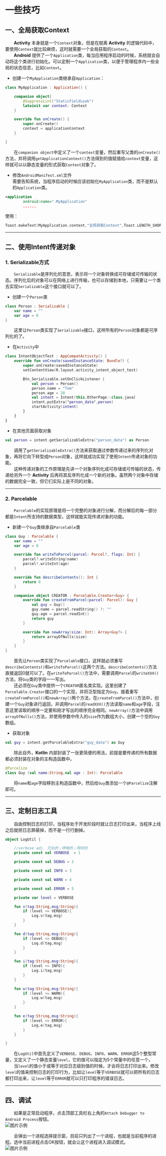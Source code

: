 # 一些技巧
## 一、全局获取Context
&emsp;&emsp;**Activity** 本身就是一个```Context```对象，但是在脱离 **Activity** 的逻辑代码中，要使用```Context```就比较麻烦，这时就需要一个全局获取的```Context```。  
&emsp;&emsp;**Android** 提供了一个```Application```类，每当应用程序启动的时候，系统就会自动将这个类进行初始化。可以定制一个```Application```类，以便于管理程序内一些全局的状态信息，比如```Context```。  
* 创建一个```MyApplication```类继承自```Application```：  
```kotlin
class MyApplication : Application() {

    companion object{
        @SuppressLint("StaticFieldLeak")
        lateinit var context: Context
    }

    override fun onCreate() {
        super.onCreate()
        context = applicationContext
    }

}
```
&emsp;&emsp;在```companion object```中定义了一个```context```变量，然后重写父类的```onCreate()```方法，并将调用```getApplicationContext()```方法得到的值赋值给```context```变量，这样就可以以静态变量的形式获取```Context```对象了。  

* 修改```AndroidManifest.xml```文件  
需要告知系统，当程序启动的时候应该初始化```MyApplication```类，而不是默认的```Application```类。  
```xml
<application
        android:name=".MyApplication"
        ......
```

使用：  
```kotlin
Toast.makeText(MyApplication.context,"全局获取Context",Toast.LENGTH_SHORT).show()
```

***

## 二、使用Intent传递对象
### 1. Serializable方式
&emsp;&emsp;```Serializable```是序列化的意思，表示将一个对象转换成可存储或可传输的状态。序列化后的对象可以在网络上进行传输，也可以存储到本地，只需要让一个类去实现```Serializable```这个接口就可以了。

* 创建一个```Person```类  
```kotlin
class Person : Serializable {
    var name = ""
    var age = 0
}
```
&emsp;&emsp;这里让```Person```类实现了```Serializable```接口，这样所有的```Person```对象都是可序列化的了。  

* 在```Activity```中  
```kotlin
class IntentObjectTest : AppCompatActivity() {
    override fun onCreate(savedInstanceState: Bundle?) {
        super.onCreate(savedInstanceState)
        setContentView(R.layout.activity_intent_object_test)

        Btn_Serializable.setOnClickListener {
            val person = Person()
            person.name = "Tom"
            person.age = 20
            val intent = Intent(this,OtherPage::class.java)
            intent.putExtra("person_data",person)
            startActivity(intent)
        }
    }
}
```

* 在其他页面获取对象  
```kotlin
val person = intent.getSerializableExtra("person_data") as Person
```
&emsp;&emsp;调用了```getSerializableExtra()```方法来获取通过参数传递过来的序列化对象，再将它向下转型成```Person```对象，这样就成功实现了使用```Intent```传递对象的功能。  
&emsp;&emsp;这种传递对象的工作原理是先讲一个对象序列化成可存储或可传输的状态，传递给另外一个 **Activity** 后再将其反序列化成一个新的对象。虽然两个对象中存储的数据完全一致，但它们实际上是不同的对象。  

***

### 2. Parcelable
&emsp;&emsp;```Parcelable```的实现原理是将一个完整的对象进行分解，而分解后的每一部分都是```Intent```所支持的数据类型，这样就能实现传递对象的功能。  

* 新建一个```Guy```类继承自```Parcelable```类  
```kotlin
class Guy : Parcelable {
    var name = ""
    var age = 0

    override fun writeToParcel(parcel: Parcel?, flags: Int) {
        parcel?.writeString(name)
        parcel?.writeInt(age)
    }

    override fun describeContents(): Int {
        return 0
    }

    companion object CREATOR : Parcelable.Creator<Guy> {
        override fun createFromParcel(parcel: Parcel): Guy {
            val guy = Guy()
            guy.name = parcel.readString() ?: ""
            guy.age = parcel.readInt()
            return guy
        }

        override fun newArray(size: Int): Array<Guy?> {
            return arrayOfNulls(size)
        }
    }
}
```
&emsp;&emsp;首先让```Person```类实现了```Parcelable```接口，这样就必须重写```describeContents()```和```writeToParcel()```这两个方法。```describeContents()```方法直接返回0就可以了。在```writeToParcel()```方法中，需要调用```Parcel```的```writeXXX()```方法，将```Guy```类的字段一一写出。  
&emsp;&emsp;还必须在```Guy```类中提供一个```CREATOR```匿名类实现。这里创建了```Parcelable.Creator```接口的一个实现，并将泛型指定为```Guy```。接着重写```createFromParcel()```和```newArray()```两个方法，在```createFromParcel()```方法中，创建一个```Guy```对象进行返回，并调用```Parcel```的```readXXX()```方法读取```name```和```age```字段，注意这里读取的顺序一定要和刚才写出的顺序完全相同。```newArray()```方法中调用```arrayOfNulls()```方法，并使用参数中传入的```size```作为数组大小，创建一个空的```Guy```数组。  

* 获取对象  
```kotlin
val guy = intent.getParcelableExtra("guy_data") as Guy
```

&emsp;&emsp;除此自外，**Kotlin** 内部封装了一张更简便的用法，前提是要传递的所有数据都必须封装在对象的主构造函数中。  
```kotlin
@Parcelize
class Guy (val name:String,val age : Int): Parcelable
```
&emsp;&emsp;将```name```和```age```字段移到主构造函数中，然后给```Guy```类添加一个```@Parcelize```注解即可。  

***

## 三、定制日志工具
&emsp;&emsp;自由控制日志的打印，当程序处于开发阶段时就让日志打印出来，当程序上线之后就把日志屏蔽掉，而不是一行行删掉。  
```kotlin
object LogUtil {

    //verbose adj. 冗长的；啰嗦的；唠叨的
    private const val VERBOSE  = 1

    private const val DEBUG = 2

    private const val INFO = 3

    private const val WARN = 4

    private const val ERROR = 5

    private var level = VERBOSE

    fun v(tag:String,msg:String){
        if (level <= VERBOSE){
            Log.v(tag,msg)
        }
    }

    fun d(tag:String,msg:String){
        if (level <= DEBUG){
            Log.d(tag,msg)
        }
    }

    fun i(tag:String,msg:String){
        if (level <= INFO){
            Log.i(tag,msg)
        }
    }

    fun w(tag:String,msg:String){
        if (level <= WARN){
            Log.w(tag,msg)
        }
    }

    fun e(tag:String,msg:String){
        if (level <= ERROR){
            Log.e(tag,msg)
        }
    }

}
```
&emsp;&emsp;在```LogUtil```中首先定义了```VERBOSE```、```DEBUG```、```INFO```、```WARN```、```ERROR```这5个整型常量，又定义了一个静态变量```level```，它的值可以指定为5个常量中的任意一个。  
&emsp;&emsp;当```level```的值小于或等于对应日志级别值的时候，才会将日志打印出来。修改```level```的值来控制日志的打印行为，比如让```level```等于```VERBOSE```就可以把所有的日志都打印出来，让```level```等于```ERROR```就可以只打印程序的错误日志。  

***

## 四、调试
&emsp;&emsp;如果是正常启动程序，点击顶部工具栏右上角的```Attach Debugger to Android Process```按钮。  
![图片示例](https://github.com/gneL1/AndroidStudy/blob/master/photos/%E4%B8%80%E4%BA%9B%E6%8A%80%E5%B7%A7/debug_1.PNG)  

&emsp;&emsp;会弹出一个进程选择提示窗，目前只列出了一个进程，也就是当前程序的进程。选中当前进程点击OK按钮，就会让这个进程进入调试模式。  
![图片示例](https://github.com/gneL1/AndroidStudy/blob/master/photos/%E4%B8%80%E4%BA%9B%E6%8A%80%E5%B7%A7/debug_2.PNG)
